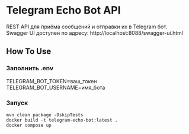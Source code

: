 # Telegram Echo Bot API

REST API для приёма сообщений и отправки их в Telegram бот.<br>
Swagger UI доступен по адресу: http://localhost:8088/swagger-ui.html

## How To Use

### Заполнить .env
TELEGRAM_BOT_TOKEN=ваш_токен<br>
TELEGRAM_BOT_USERNAME=имя_бота

### Запуск

```
mvn clean package -DskipTests
docker build -t telegram-echo-bot:latest .
docker compose up
```
